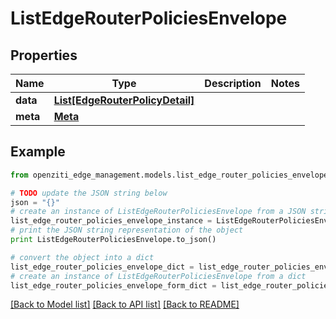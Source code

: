 # ListEdgeRouterPoliciesEnvelope


## Properties
Name | Type | Description | Notes
------------ | ------------- | ------------- | -------------
**data** | [**List[EdgeRouterPolicyDetail]**](EdgeRouterPolicyDetail.md) |  | 
**meta** | [**Meta**](Meta.md) |  | 

## Example

```python
from openziti_edge_management.models.list_edge_router_policies_envelope import ListEdgeRouterPoliciesEnvelope

# TODO update the JSON string below
json = "{}"
# create an instance of ListEdgeRouterPoliciesEnvelope from a JSON string
list_edge_router_policies_envelope_instance = ListEdgeRouterPoliciesEnvelope.from_json(json)
# print the JSON string representation of the object
print ListEdgeRouterPoliciesEnvelope.to_json()

# convert the object into a dict
list_edge_router_policies_envelope_dict = list_edge_router_policies_envelope_instance.to_dict()
# create an instance of ListEdgeRouterPoliciesEnvelope from a dict
list_edge_router_policies_envelope_form_dict = list_edge_router_policies_envelope.from_dict(list_edge_router_policies_envelope_dict)
```
[[Back to Model list]](../README.md#documentation-for-models) [[Back to API list]](../README.md#documentation-for-api-endpoints) [[Back to README]](../README.md)


